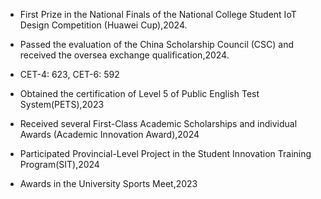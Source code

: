- First Prize in the National Finals of the National College Student IoT Design Competition (Huawei Cup),2024.

- Passed the evaluation of the China Scholarship Council (CSC) and received the oversea exchange qualification,2024.

- CET-4: 623, CET-6: 592

- Obtained the certification of Level 5 of Public English Test System(PETS),2023

- Received several First-Class Academic Scholarships and individual Awards (Academic Innovation Award),2024

- Participated Provincial-Level Project in the Student Innovation Training Program(SIT),2024

- Awards in the University Sports Meet,2023
